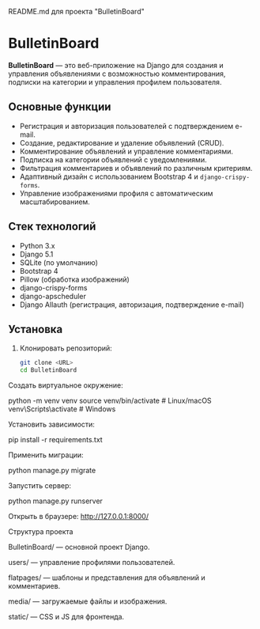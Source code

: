 README.md для проекта "BulletinBoard"
# BulletinBoard

**BulletinBoard** — это веб-приложение на Django для создания и управления объявлениями с возможностью комментирования, подписки на категории и управления профилем пользователя.

## Основные функции
- Регистрация и авторизация пользователей с подтверждением e-mail.
- Создание, редактирование и удаление объявлений (CRUD).
- Комментирование объявлений и управление комментариями.
- Подписка на категории объявлений с уведомлениями.
- Фильтрация комментариев и объявлений по различным критериям.
- Адаптивный дизайн с использованием Bootstrap 4 и `django-crispy-forms`.
- Управление изображениями профиля с автоматическим масштабированием.

## Стек технологий
- Python 3.x
- Django 5.1
- SQLite (по умолчанию)
- Bootstrap 4
- Pillow (обработка изображений)
- django-crispy-forms
- django-apscheduler
- Django Allauth (регистрация, авторизация, подтверждение e-mail)

## Установка
1. Клонировать репозиторий:
   ```bash
   git clone <URL>
   cd BulletinBoard


Создать виртуальное окружение:

python -m venv venv
source venv/bin/activate  # Linux/macOS
venv\Scripts\activate     # Windows


Установить зависимости:

pip install -r requirements.txt


Применить миграции:

python manage.py migrate


Запустить сервер:

python manage.py runserver


Открыть в браузере: http://127.0.0.1:8000/

Структура проекта

BulletinBoard/ — основной проект Django.

users/ — управление профилями пользователей.

flatpages/ — шаблоны и представления для объявлений и комментариев.

media/ — загружаемые файлы и изображения.

static/ — CSS и JS для фронтенда.
